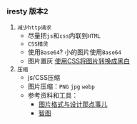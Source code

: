 ### iresty 版本2
1. `减少http请求`
	- 尽量把`js`和`css`内联到`HTML`
	- `CSS精灵`
	- 使用`Base64`? 小的图片使用`Base64`
	- 图片置灰 [使用CSS将图片转换成黑白](http://www.zhangxinxu.com/wordpress/2012/08/小tip-使用css将图片转换成黑白的/)
2. `压缩`
	- js/CSS压缩
	- 图片压缩：`PNG` `jpg` `webp`
	- 参考资料和工具：
		* [图片格式与设计那点事儿](http://ued.taobao.org/blog/2010/12/jpg_png/)
		* [智图](http://zhitu.isux.us/)
